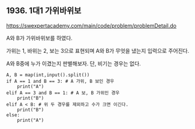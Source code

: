 ## 1936. 1대1 가위바위보
https://swexpertacademy.com/main/code/problem/problemDetail.do

A와 B가 가위바위보를 하였다.

가위는 1, 바위는 2, 보는 3으로 표현되며 A와 B가 무엇을 냈는지 입력으로 주어진다.

A와 B중에 누가 이겼는지 판별해보자. 단, 비기는 경우는 없다.

```
A, B = map(int,input().split())
if A == 1 and B == 3: # A 가위, B 보인 경우
    print("A")
elif A == 3 and B == 1: # A 보, B 가위인 경우
    print("B")
elif A < B: # 위 두 경우를 제외하고 수가 크면 이긴다.
    print("B")
else:
    print("A")
